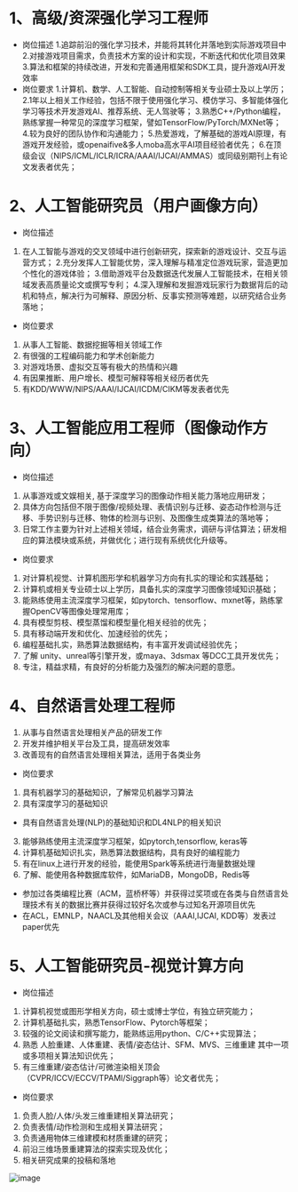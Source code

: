 #  1、高级/资深强化学习工程师

* 岗位描述
1.追踪前沿的强化学习技术，并能将其转化并落地到实际游戏项目中
2.对接游戏项目需求，负责技术方案的设计和实现，不断迭代和优化项目效果
3.算法和框架的持续改进，开发和完善通用框架和SDK工具，提升游戏AI开发效率
* 岗位要求
1.计算机、数学、人工智能、自动控制等相关专业硕士及以上学历；
2.1年以上相关工作经验，包括不限于使用强化学习、模仿学习、多智能体强化学习等技术开发游戏AI、推荐系统、无人驾驶等；
3.熟悉C++/Python编程，熟练掌握一种常见的深度学习框架，譬如TensorFlow/PyTorch/MXNet等；
4.较为良好的团队协作和沟通能力；
5.热爱游戏，了解基础的游戏AI原理，有游戏开发经验，或openaifive&多人moba高水平AI项目经验者优先；
6.在顶级会议（NIPS/ICML/ICLR/ICRA/AAAI/IJCAI/AMMAS）或同级别期刊上有论文发表者优先；

#  2、人工智能研究员（用户画像方向）
* 岗位描述
1. 在人工智能与游戏的交叉领域中进行创新研究，探索新的游戏设计、交互与运营方式；
2.充分发挥人工智能优势，深入理解与精准定位游戏玩家，营造更加个性化的游戏体验；
3.借助游戏平台及数据迭代发展人工智能技术，在相关领域发表高质量论文或撰写专利；
4.深入理解和发掘游戏玩家行为数据背后的动机和特点，解决行为可解释、原因分析、反事实预测等难题，以研究结合业务落地；
* 岗位要求
1. 从事人工智能、数据挖掘等相关领域工作
2. 有很强的工程编码能力和学术创新能力
3. 对游戏场景、虚拟交互等有极大的热情和兴趣
4. 有因果推断、用户增长、模型可解释等相关经历者优先
5. 有KDD/WWW/NIPS/AAAI/IJCAI/ICDM/CIKM等发表者优先

#  3、人工智能应用工程师（图像动作方向）
* 岗位描述
1. 从事游戏或文娱相关, 基于深度学习的图像动作相关能力落地应用研发；
2. 具体方向包括但不限于图像/视频处理、表情识别与迁移、姿态动作检测与迁移、手势识别与迁移、物体的检测与识别、及图像生成类算法的落地等；
3. 日常工作主要为针对上述相关领域，结合业务需求，调研与评估算法；研发相应的算法模块或系统，并做优化；进行现有系统优化升级等。
* 岗位要求
1. 对计算机视觉、计算机图形学和机器学习方向有扎实的理论和实践基础；
2. 计算机或相关专业硕士以上学历，具备扎实的深度学习图像领域知识基础；
3. 能熟练使用主流深度学习框架，如pytorch、tensorflow、mxnet等，熟练掌握OpenCV等图像处理常用库；
4. 具有模型剪枝、模型蒸馏和模型量化相关经验的优先；
5. 具有移动端开发和优化、加速经验的优先；
6. 编程基础扎实，熟悉算法数据结构，有丰富开发调试经验优先；
7. 了解 unity、unreal等引擎开发，或maya、3dsmax 等DCC工具开发优先；
8. 专注，精益求精，有良好的分析能力及强烈的解决问题的意愿。

#  4、自然语言处理工程师
1. 从事与自然语言处理相关产品的研发工作
2. 开发并维护相关平台及工具，提高研发效率
3. 改善现有的自然语言处理相关算法，适用于各类业务
* 岗位要求
1. 具有机器学习的基础知识，了解常见机器学习算法
2. 具有深度学习的基础知识
* 具有自然语言处理(NLP)的基础知识和DL4NLP的相关知识
3. 能够熟练使用主流深度学习框架，如pytorch,tensorflow, keras等
4. 计算机基础知识扎实，熟悉算法数据结构，具有良好的编程能力
5. 有在linux上进行开发的经验，能使用Spark等系统进行海量数据处理
6. 了解、能使用各种数据库软件，如MariaDB，MongoDB，Redis等
* 参加过各类编程比赛（ACM，蓝桥杯等）并获得过奖项或在各类与自然语言处理技术有关的数据比赛并获得过较好名次或参与过知名开源项目优先
* 在ACL，EMNLP，NAACL及其他相关会议（AAAI,IJCAI, KDD等）发表过paper优先

#  5、人工智能研究员-视觉计算方向
* 岗位描述
1. 计算机视觉或图形学相关方向，硕士或博士学位，有独立研究能力；
2. 计算机基础扎实，熟悉TensorFlow、Pytorch等框架；
3. 较强的论文阅读和撰写能力，能熟练运用python、C/C++实现算法；
4. 熟悉 人脸重建、人体重建、表情/姿态估计、SFM、MVS、三维重建 其中一项或多项相关算法知识优先；
5. 有三维重建/姿态估计/可微渲染相关顶会（CVPR/ICCV/ECCV/TPAMI/Siggraph等）论文者优先；
* 岗位要求
1. 负责人脸/人体/头发三维重建相关算法研究；
2. 负责表情/动作检测和生成相关算法研究；
3. 负责通用物体三维建模和材质重建的研究；
4. 前沿三维场景重建算法的探索实现及优化；
5. 相关研究成果的投稿和落地

![image](https://user-images.githubusercontent.com/32897594/130930950-ecafec76-635e-41f0-9e53-4b4e4cfeca6e.png)
#   
